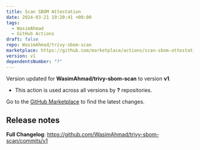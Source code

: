 ```yaml
---
title: Scan SBOM Attestation
date: 2024-03-21 19:20:41 +00:00
tags:
  - WasimAhmad
  - GitHub Actions
draft: false
repo: WasimAhmad/trivy-sbom-scan
marketplace: https://github.com/marketplace/actions/scan-sbom-attestation
version: v1
dependentsNumber: "?"
---
```



Version updated for **WasimAhmad/trivy-sbom-scan** to version **v1**.
- This action is used across all versions by **?** repositories.

Go to the [GitHub Marketplace](https://github.com/marketplace/actions/scan-sbom-attestation) to find the latest changes.

## Release notes

**Full Changelog**: https://github.com/WasimAhmad/trivy-sbom-scan/commits/v1
